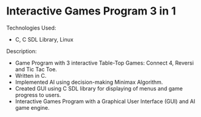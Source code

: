 # Interactive Games Program 3 in 1
Technologies Used:
* C, C SDL Library, Linux

Description:
* Game Program with 3 interactive Table-Top Games: Connect 4, Reversi and Tic Tac Toe. 
* Written in C. 
* Implemented AI using decision-making Minimax Algorithm. 
* Created GUI using C SDL library for displaying of menus and game progress to users.
* Interactive Games Program with a Graphical User Interface (GUI) and AI game engine.
